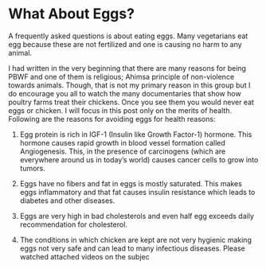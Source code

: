 # What About Eggs?

A frequently asked questions is about eating eggs. Many vegetarians eat egg because these are not fertilized and one is causing no harm to any animal. 

I had written in the very beginning that there are many reasons for being PBWF and one of them is religious; Ahimsa principle of non-violence towards animals. Though, that is not my primary reason in this group but I do encourage you all to watch the many documentaries that show how poultry farms treat their chickens. Once you see them you would never eat eggs or chicken. I will focus in this post only on the merits of health. Following are the reasons for avoiding eggs for health reasons:

1. Egg protein is rich in IGF-1 (Insulin like Growth Factor-1) hormone. This hormone causes rapid growth in blood vessel formation called Angiogenesis. This, in the presence of carcinogens (which are everywhere around us in today’s world) causes cancer cells to grow into tumors. 

2. Eggs have no fibers and fat in eggs is mostly saturated. This makes eggs inflammatory and that fat causes insulin resistance which leads to diabetes and other diseases. 

3. Eggs are very high in bad cholesterols and even half egg exceeds daily recommendation for cholesterol. 

4. The conditions in which chicken are kept are not very hygienic making eggs not very safe and can lead to many infectious diseases. 
Please watched attached videos  on the subjec